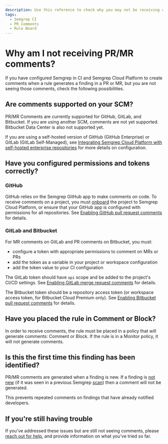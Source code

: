 ```yaml
---
description: Use this reference to check why you may not be receiving comments on PRs/MRs.
tags:
  - Semgrep CI
  - PR Comments
  - Rule Board
---
```


# Why am I not receiving PR/MR comments?

If you have configured Semgrep in CI and Semgrep Cloud Platform to create comments when a rule generates a finding in a PR or MR, but you are not seeing those comments, check the following possibilities.

## Are comments supported on your SCM?

PR/MR Comments are currently supported for GitHub, GitLab, and Bitbucket. If you are using another SCM, comments are not yet supported. Bitbucket Data Center is also not supported yet.

If you are using a self-hosted version of GitHub (GitHub Enterprise) or GitLab (GitLab Self-Managed), see [Integrating Semgrep Cloud Platform with self-hosted enterprise repositories](/docs/semgrep-cloud-platform/scm/) for more details on configuration.

## Have you configured permissions and tokens correctly?

### GitHub

GitHub relies on the Semgrep GitHub app to make comments on code. To receive comments on a project, you must [onboard](/docs/semgrep-code/getting-started/#option-b-adding-a-repository-from-github-gitlab-or-bitbucket) the project to Semgrep Cloud Platform, or ensure that your GitHub app is configured with permissions for all repositories. See [Enabling GitHub pull request comments](/docs/semgrep-cloud-platform/github-pr-comments/) for details.

### GitLab and Bitbucket

For MR comments on GitLab and PR comments on Bitbucket, you must:

* configure a token with appropriate permissions to comment on MRs or PRs
* add the token as a variable in your project or workspace configuration
* add the token value to your CI configuration

The GitLab token should have `api` scope and be added to the project's CI/CD settings. See [Enabling GitLab merge request comments](/docs/semgrep-cloud-platform/gitlab-mr-comments/) for details.

The Bitbucket token should be a repository access token (or workspace access token, for Bitbucket Cloud Premium only). See [Enabling Bitbucket pull request comments](/docs/semgrep-cloud-platform/bitbucket-pr-comments/) for details.

## Have you placed the rule in Comment or Block?

In order to receive comments, the rule must be placed in a policy that will generate comments: Comment or Block. If the rule is in a Monitor policy, it will not generate comments.

## Is this the first time this finding has been identified?

PR/MR comments are generated when a finding is new. If a finding is [not new](/docs/semgrep-code/findings/#deduplicating-findings) (if it was seen in a previous Semgrep [scan](/docs/semgrep-code/getting-started/#performing-a-scan)) then a comment will not be generated.

This prevents repeated comments on findings that have already notified developers.

## If you're still having trouble

If you've addressed these issues but are still not seeing comments, please [reach out for help](docs/support/), and provide information on what you've tried so far.

